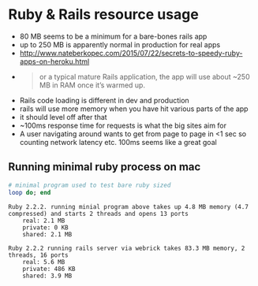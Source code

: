 # Ruby & Rails resource usage

- 80 MB seems to be a minimum for a bare-bones rails app
- up to 250 MB is apparently normal in production for real apps
- http://www.nateberkopec.com/2015/07/22/secrets-to-speedy-ruby-apps-on-heroku.html
- > or a typical mature Rails application, the app will use about ~250 MB in RAM
  > once it’s warmed up.
- Rails code loading is different in dev and production
- rails will use more memory when you have hit various parts of the app
- it should level off after that
- ~100ms response time for requests is what the big sites aim for
- A user navigating around wants to get from page to page in <1 sec so counting
  network latency etc. 100ms seems like a great goal

## Running minimal ruby process on mac

```rb
# minimal program used to test bare ruby sized
loop do; end
```

```
Ruby 2.2.2. running minial program above takes up 4.8 MB memory (4.7 compressed) and starts 2 threads and opens 13 ports
    real: 2.1 MB
    private: 0 KB
    shared: 2.1 MB

Ruby 2.2.2 running rails server via webrick takes 83.3 MB memory, 2 threads, 16 ports
    real: 5.6 MB
    private: 486 KB
    shared: 3.9 MB
```
